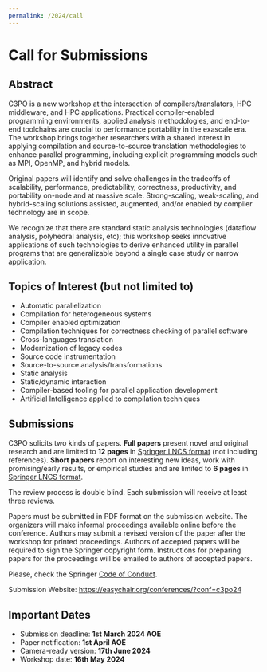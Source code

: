 ```yaml
---
permalink: /2024/call
---
```



<p></p>
<p></p>

# Call for Submissions


## Abstract
C3PO is a new workshop at the intersection of compilers/translators, HPC
middleware, and HPC applications. Practical compiler-enabled programming
environments, applied analysis methodologies, and end-to-end toolchains are
crucial to performance portability in the exascale era. The workshop brings
together researchers with a shared interest in applying compilation and
source-to-source translation methodologies to enhance parallel programming,
including explicit programming models such as MPI, OpenMP, and hybrid models.

Original papers will identify and solve challenges in the tradeoffs of
scalability, performance, predictability, correctness, productivity, and
portability on-node and at massive scale. Strong-scaling, weak-scaling, and
hybrid-scaling solutions assisted, augmented, and/or enabled by compiler
technology are in scope.

We recognize that there are standard static analysis technologies (dataflow
analysis, polyhedral analysis, etc); this workshop seeks innovative
applications of such technologies to derive enhanced utility in parallel
programs that are generalizable beyond a single case study or narrow
application.

## Topics of Interest (but not limited to)
- Automatic parallelization
- Compilation for heterogeneous systems
- Compiler enabled optimization
- Compilation techniques for correctness checking of parallel software
- Cross-languages translation
- Modernization of legacy codes
- Source code instrumentation
- Source-to-source analysis/transformations
- Static analysis
- Static/dynamic interaction
- Compiler-based tooling for parallel application development 
- Artificial Intelligence applied to compilation techniques 

<!-- - Compiler-based tooling for parallel application development -->

## Submissions
C3PO solicits two kinds of papers. **Full papers** present novel and original
research and are limited to **12 pages** in <a href="https://www.springer.com/gp/computer-science/lncs/conference-proceedings-guidelines" target="blank">Springer LNCS format</a> (not including references). **Short papers**
report on interesting new ideas, work with promising/early results, or
empirical studies and are limited to **6 pages** in <a href="https://www.springer.com/gp/computer-science/lncs/conference-proceedings-guidelines" target="blank">Springer LNCS format</a>.

The review process is double blind. Each submission will receive at least three
reviews.

Papers must be submitted in PDF format on the submission website. The
organizers will make informal proceedings available online before the
conference. Authors may submit a revised version of the paper after the
workshop for printed proceedings. Authors of accepted papers will be required
to sign the Springer copyright form. Instructions for preparing papers for the
proceedings will be emailed to authors of accepted papers.


Please, check the Springer <a href="https://www.springernature.com/gp/authors/book-authors-code-of-conduct" target="blank">Code of Conduct</a>.

<!-- [Submission Website](https://easychair.org/conferences/?conf=c3po21) 
[Submission Website](https://easychair.org/conferences/?conf=c3po22)
-->
Submission Website: <a href="https://easychair.org/conferences/?conf=c3po24" target="blank">https://easychair.org/conferences/?conf=c3po24</a>


## Important Dates
<!-- - Submission deadline: 21st February 2022 AoE -->
<!-- - Submission deadline: ~~21st February 2022 AoE~~ 28th February 2022 AoE -->
- Submission deadline: **1st March 2024 AOE**
- Paper notification: **1st April AOE**
- Camera-ready version: **17th June 2024**
- Workshop date: **16th May 2024**
